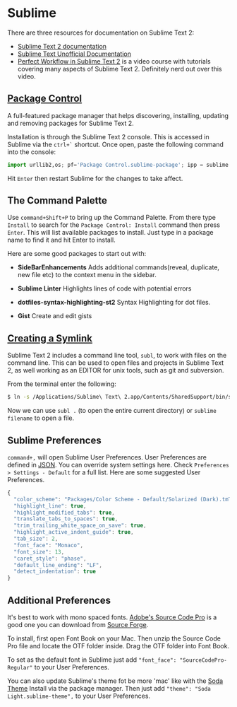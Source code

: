 Sublime
=======

There are three resources for documentation on Sublime Text 2:
- [Sublime Text 2 documentation][doc1]
- [Sublime Text Unofficial Documentation][doc2]
- [Perfect Workflow in Sublime Text 2][doc3] is a video course with tutorials covering many aspects of Sublime Text 2. Definitely nerd out over this video.

[doc1]: http://www.sublimetext.com/docs/2/
[doc2]: http://docs.sublimetext.info/en/latest/index.html
[doc3]: https://tutsplus.com/course/improve-workflow-in-sublime-text-2/

[Package Control][1]
---------------

A full-featured package manager that helps discovering, installing, updating and removing packages for Sublime Text 2.

[1]: https://sublime.wbond.net/installation

Installation is through the Sublime Text 2 console. This is accessed in Sublime via the `` ctrl+` `` shortcut. Once open, paste the following command into the console:

```python
import urllib2,os; pf='Package Control.sublime-package'; ipp = sublime.installed_packages_path(); os.makedirs( ipp ) if not os.path.exists(ipp) else None; urllib2.install_opener( urllib2.build_opener( urllib2.ProxyHandler( ))); open( os.path.join( ipp, pf), 'wb' ).write( urllib2.urlopen( 'http://sublime.wbond.net/' +pf.replace( ' ','%20' )).read()); print( 'Please restart Sublime Text to finish installation')
```

Hit `Enter` then restart Sublime for the changes to take affect.

The Command Palette
-------------------
Use `command+Shift+P` to bring up the Command Palette.  From there type `Install` to search for the `Package Control: Install` command then press `Enter`.
This will list available packages to install.  Just type in a package name to find it and hit Enter to install.

Here are some good packages to start out with:

- **SideBarEnhancements**  Adds additional commands(reveal, duplicate, new file etc) to the context menu in the sidebar.

- **Sublime Linter**  Highlights lines of code with potential errors

- **dotfiles-syntax-highlighting-st2**  Syntax Highlighting for dot files.
- **Gist**  Create and edit gists

[Creating a Symlink][2]
------------------

[2]: https://gist.github.com/artero/1236170

Sublime Text 2 includes a command line tool, `subl`, to work with files on the command line. This can be used to open files and projects in Sublime Text 2, as well working as an EDITOR for unix tools, such as git and subversion.

From the terminal enter the following:

```bash
$ ln -s /Applications/Sublime\ Text\ 2.app/Contents/SharedSupport/bin/subl /usr/local/bin/subl
```

Now we can use `subl .` (to open the entire current directory) or `sublime filename` to open a file.

Sublime Preferences
-------------------
`command+,` will open Sublime User Preferences.  User Preferences are defined in [JSON][3]. You can override system settings here.  Check `Preferences > Settings - Default` for a full list.  Here are some suggested User Preferences.

```js
{
  "color_scheme": "Packages/Color Scheme - Default/Solarized (Dark).tmTheme",
  "highlight_line": true,
  "highlight_modified_tabs": true,
  "translate_tabs_to_spaces": true,
  "trim_trailing_white_space_on_save": true,
  "highlight_active_indent_guide": true,
  "tab_size": 2,
  "font_face": "Monaco",
  "font_size": 13,
  "caret_style": "phase",
  "default_line_ending": "LF",
  "detect_indentation": true
}
```

[3]: http://en.wikipedia.org/wiki/JSON

Additional Preferences
-----

It's best to work with mono spaced fonts. [Adobe's Source Code Pro][4] is a good one you can download from [Source Forge][5].

To install, first open Font Book on your Mac.  Then unzip the Source Code Pro file and locate the OTF folder inside. Drag the OTF folder into Font Book.

To set as the default font in Sublime just add `"font_face": "SourceCodePro-Regular"` to your User Preferences.

[4]: http://blogs.adobe.com/typblography/2012/09/source-code-pro.html
[5]: http://sourceforge.net/projects/sourcecodepro.adobe/

You can also update Sublime's theme fot be more 'mac' like with the [Soda Theme][6]  Install via the package manager.  Then just add `"theme": "Soda Light.sublime-theme",` to your User Preferences.


[6]: http://buymeasoda.github.io/soda-theme/

